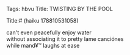 Tags: hbvu
Title: TWISTING BY THE POOL
  
Title:# (haiku 178810531058)  
  
can't even peacefully enjoy water  
without associating it to pretty lame canciónes  
while mand¥™ laughs at ease  
